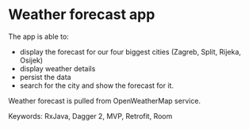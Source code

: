 # Weather forecast app #

The app is able to: 
- display the forecast for our four biggest cities (Zagreb, Split, Rijeka, Osijek)
- display weather details
- persist the data
- search for the city and show the forecast for it.  
          
Weather forecast is pulled from OpenWeatherMap service.

Keywords: RxJava, Dagger 2, MVP, Retrofit, Room
